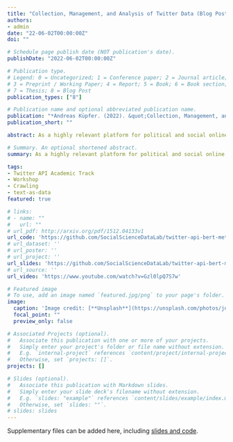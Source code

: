 ```yaml
---
title: "Collection, Management, and Analysis of Twitter Data (Blog Post, 2022)"
authors:
- admin
date: "22-06-02T00:00:00Z"
doi: ""

# Schedule page publish date (NOT publication's date).
publishDate: "2022-06-02T00:00:00Z"

# Publication type.
# Legend: 0 = Uncategorized; 1 = Conference paper; 2 = Journal article;
# 3 = Preprint / Working Paper; 4 = Report; 5 = Book; 6 = Book section;
# 7 = Thesis; 8 = Blog Post
publication_types: ["8"]

# Publication name and optional abbreviated publication name.
publication: "*Andreas Küpfer. (2022). &quot;Collection, Management, and Analysis of Twitter Data.&quot; <i>Blog of the MZES Social Science Data Lab</i>. 1(1).*"
publication_short: ""

abstract: As a highly relevant platform for political and social online interactions, researchers increasingly analyze Twitter data. As of 01/2021, Twitter renewed its API, which now includes access to the full history of tweets for academic usage. In this Methods Bites Tutorial, Andreas Küpfer (Technical University of Darmstadt & MZES) presents a walkthrough of the collection, management, and analysis of Twitter data.

# Summary. An optional shortened abstract.
summary: As a highly relevant platform for political and social online interactions, researchers increasingly analyze Twitter data. As of 01/2021, Twitter renewed its API, which now includes access to the full history of tweets for academic usage. In this Methods Bites Tutorial, Andreas Küpfer (Technical University of Darmstadt & MZES) presents a walkthrough of the collection, management, and analysis of Twitter data.

tags:
- Twitter API Academic Track
- Workshop
- Crawling
- text-as-data
featured: true

# links:
# - name: ""
#   url: ""
# url_pdf: http://arxiv.org/pdf/1512.04133v1
url_code: 'https://github.com/SocialScienceDataLab/twitter-api-bert-method/tree/main/code'
# url_dataset: ''
# url_poster: ''
# url_project: ''
url_slides: 'https://github.com/SocialScienceDataLab/twitter-api-bert-method/blob/main/slides-twitter-api-bert-method.pdf'
# url_source: ''
url_video: 'https://www.youtube.com/watch?v=Gzl0lpQ7S7w'

# Featured image
# To use, add an image named `featured.jpg/png` to your page's folder. 
image:
  caption: 'Image credit: [**Unsplash**](https://unsplash.com/photos/jdD8gXaTZsc)'
  focal_point: ""
  preview_only: false

# Associated Projects (optional).
#   Associate this publication with one or more of your projects.
#   Simply enter your project's folder or file name without extension.
#   E.g. `internal-project` references `content/project/internal-project/index.md`.
#   Otherwise, set `projects: []`.
projects: []

# Slides (optional).
#   Associate this publication with Markdown slides.
#   Simply enter your slide deck's filename without extension.
#   E.g. `slides: "example"` references `content/slides/example/index.md`.
#   Otherwise, set `slides: ""`.
# slides: slides
---
```


Supplementary files can be added here, including [slides and code](https://github.com/SocialScienceDataLab/twitter-api-bert-method).
